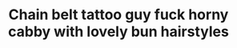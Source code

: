 ---
layout: post
title: Chain belt tattoo guy fuck horny cabby with lovely bun hairstyles
duration: '06:38'
view: 458
rate: 2
video: 'https://flashservice.xvideos.com/embedframe/25748189'
category:
 - blonde
 - blowjob
 - gorgeous
 - milf
 - outdoor
 - rough
tags: 
 - sucked
 - fucked
priority: 0.9
changefreq: daily
---